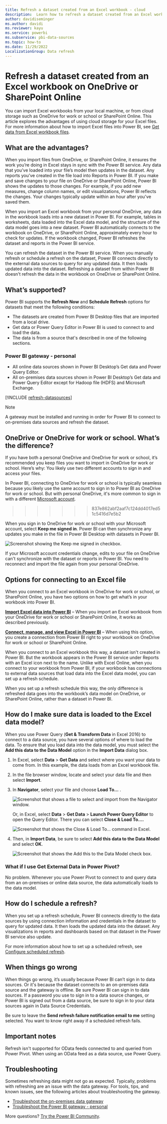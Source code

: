 ```yaml
---
title: Refresh a dataset created from an Excel workbook - cloud
description:  Learn how to refresh a dataset created from an Excel workbook on OneDrive for work or school or SharePoint Online.
author: davidiseminger
ms.author: davidi
ms.reviewer: kayu
ms.service: powerbi
ms.subservice: pbi-data-sources
ms.topic: how-to
ms.date: 11/29/2022
LocalizationGroup: Data refresh
---
```


# Refresh a dataset created from an Excel workbook on OneDrive or SharePoint Online

You can import Excel workbooks from your local machine, or from cloud storage such as OneDrive for work or school or SharePoint Online. This article explores the advantages of using cloud storage for your Excel files. For more information about how to import Excel files into Power BI, see [Get data from Excel workbook files](service-excel-workbook-files.md).

## What are the advantages?

When you import files from OneDrive, or SharePoint Online, it ensures the work you’re doing in Excel stays in sync with the Power BI service. Any data that you’ve loaded into your file’s model then updates in the dataset. Any reports you’ve created in the file load into Reports in Power BI. If you make and save changes to your file on OneDrive or SharePoint Online, Power BI shows the updates to those changes. For example, if you add new measures, change column names, or edit visualizations, Power BI reflects the changes. Your changes typically update within an hour after you've saved them.

When you import an Excel workbook from your personal OneDrive, any data in the workbook loads into a new dataset in Power BI. For example, tables in worksheets, data loaded into the Excel data model, and the structure of the data model goes into a new dataset. Power BI automatically connects to the workbook on OneDrive, or SharePoint Online, approximately every hour to check for updates. If the workbook changed, Power BI refreshes the dataset and reports in the Power BI service.

You can refresh the dataset in the Power BI service. When you manually refresh or schedule a refresh on the dataset, Power BI connects directly to the external data sources to query for any updated data. It then loads updated data into the dataset. Refreshing a dataset from within Power BI doesn't refresh the data in the workbook on OneDrive or SharePoint Online.

## What’s supported?

Power BI supports the **Refresh Now** and **Schedule Refresh** options for datasets that meet the following conditions:  

* The datasets are created from Power BI Desktop files that are imported from a local drive.
* Get data or Power Query Editor in Power BI is used to connect to and load the data.
* The data is from a source that's described in one of the following sections.

### Power BI gateway - personal

* All online data sources shown in Power BI Desktop’s Get data and Power Query Editor.
* All on-premises data sources shown in Power BI Desktop’s Get data and Power Query Editor except for Hadoop file (HDFS) and Microsoft Exchange.

<!-- Refresh Data sources-->
[!INCLUDE [refresh-datasources](../includes/refresh-datasources.md)]

> [!NOTE]
> A gateway must be installed and running in order for Power BI to connect to on-premises data sources and refresh the dataset.
>
>

## OneDrive or OneDrive for work or school. What’s the difference?

If you have both a personal OneDrive and OneDrive for work or school, it’s recommended you keep files you want to import in OneDrive for work or school. Here’s why: You likely use two different accounts to sign in and access your files.

In Power BI, connecting to OneDrive for work or school is typically seamless because you likely use the same account to sign in to Power BI as OneDrive for work or school. But with personal OneDrive, it's more common to sign in with a different [Microsoft account](https://account.microsoft.com).
>>>>>>> 837e862abf2aaf7c124dd4017ed51c5416d7e5b2

When you sign in to OneDrive for work or school with your Microsoft account, select **Keep me signed in**. Power BI can then synchronize any updates you make in the file in Power BI Desktop with datasets in Power BI.  

![Screenshot showing the Keep me signed in checkbox.](media/refresh-excel-file-onedrive/refresh_signin_keepmesignedin.png)

If your Microsoft account credentials change, edits to your file on OneDrive can't synchronize with the dataset or reports in Power BI. You need to reconnect and import the file again from your personal OneDrive.

## Options for connecting to an Excel file

When you connect to an Excel workbook in OneDrive for work or school, or SharePoint Online, you have two options on how to get what’s in your workbook into Power BI.

[**Import Excel data into Power BI**](service-excel-workbook-files.md#import-or-connect-to-an-excel-workbook-from-power-bi) – When you import an Excel workbook from your OneDrive for work or school or SharePoint Online, it works as described previously.

[**Connect, manage, and view Excel in Power BI**](service-excel-workbook-files.md#one-excel-workbook--two-ways-to-use-it) – When using this option, you create a connection from Power BI right to your workbook on OneDrive for work or school or SharePoint Online.

When you connect to an Excel workbook this way, a dataset isn't created in Power BI. But the workbook appears in the Power BI service under Reports with an Excel icon next to the name. Unlike with Excel Online, when you connect to your workbook from Power BI, if your workbook has connections to external data sources that load data into the Excel data model, you can set up a refresh schedule.

When you set up a refresh schedule this way, the only difference is refreshed data goes into the workbook’s data model on OneDrive, or SharePoint Online, rather than a dataset in Power BI.

## How do I make sure data is loaded to the Excel data model?

When you use Power Query (**Get & Transform Data** in Excel 2016) to connect to a data source, you have several options of where to load the data. To ensure that you load data into the data model, you must select the **Add this data to the Data Model** option in the **Import Data** dialog box.

1. In Excel, select **Data** > **Get Data**  and select where you want your data to come from. In this example, the data loads from an Excel workbook file.
1. In the file browser window, locate and select your data file and then select **Import**.
1. In **Navigator**, select your file and choose **Load To…** .

      ![Screenshot that shows a file to select and import from the Navigator window.](media/refresh-excel-file-onedrive/select-and-import-data-file.png)

   Or, in Excel, select **Data** > **Get Data** > **Launch Power Query Editor** to open the Query Editor. There you can select **Close & Load To….**  

   ![Screenshot that shows the Close & Load To... command in Excel.](media/refresh-excel-file-onedrive/refresh_loadtodm_2.png)

1. Then, in **Import Data**, be sure to select **Add this data to the Data Model** and select **OK**.  

   ![Screenshot that shows the Add this to the Data Model check box.](media/refresh-excel-file-onedrive/refresh_loadtodm_3.png)

### What if I use Get External Data in Power Pivot?

No problem. Whenever you use Power Pivot to connect to and query data from an on-premises or online data source, the data automatically loads to the data model.

## How do I schedule a refresh?

When you set up a refresh schedule, Power BI connects directly to the data sources by using connection information and credentials in the dataset to query for updated data. It then loads the updated data into the dataset. Any visualizations in reports and dashboards based on that dataset in the Power BI service also update.

For more information about how to set up a scheduled refresh, see [Configure scheduled refresh](refresh-scheduled-refresh.md).

## When things go wrong

When things go wrong, it’s usually because Power BI can’t sign in to data sources. Or it's because the dataset connects to an on-premises data source and the gateway is offline. Be sure Power BI can sign in to data sources. If a password you use to sign in to a data source changes, or Power BI is signed out from a data source, be sure to sign in to your data sources again in Data Source Credentials.

Be sure to leave the **Send refresh failure notification email to me** setting selected. You want to know right away if a scheduled refresh fails.

## Important notes

Refresh isn't supported for OData feeds connected to and queried from Power Pivot. When using an OData feed as a data source, use Power Query.

## Troubleshooting

Sometimes refreshing data might not go as expected. Typically, problems with refreshing are an issue with the data gateway. For tools, tips, and known issues, see the following articles about troubleshooting the gateway.

* [Troubleshoot the on-premises data gateway](service-gateway-onprem-tshoot.md)
* [Troubleshoot the Power BI gateway - personal](service-admin-troubleshooting-power-bi-personal-gateway.md)

More questions? [Try the Power BI Community](https://community.powerbi.com/).